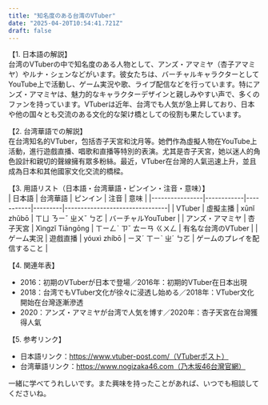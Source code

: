 ```yaml
---
title: "知名度のある台湾のVTuber"
date: "2025-04-20T10:54:41.721Z"
draft: false
---
```


【1. 日本語の解説】  
台湾のVTuberの中で知名度のある人物として、アンズ・アマミヤ（杏子アマミヤ）やルナ・シェンなどがいます。彼女たちは、バーチャルキャラクターとしてYouTube上で活動し、ゲーム実況や歌、ライブ配信などを行っています。特にアンズ・アマミヤは、魅力的なキャラクターデザインと親しみやすい声で、多くのファンを持っています。VTuberは近年、台湾でも人気が急上昇しており、日本や他の国々とも交流のある文化的な架け橋としての役割も果たしています。

【2. 台湾華語での解説】  
在台湾知名的VTuber，包括杏子天宮和沈月等。她們作為虛擬人物在YouTube上活動，進行遊戲直播、唱歌和直播等特別的表演。尤其是杏子天宮，她以迷人的角色設計和親切的聲線擁有眾多粉絲。最近，VTuber在台灣的人氣迅速上升，並且成為日本和其他國家文化交流的橋樑。

【3. 用語リスト（日本語・台湾華語・ピンイン・注音・意味）】  
| 日本語         | 台湾華語   | ピンイン  | 注音    | 意味                           |
|----------------|------------|-----------|---------|--------------------------------|
| VTuber         | 虛擬主播   | xūnǐ zhǔbō | ㄒㄩ ㄋㄧˇ ㄓㄨˇ ㄅㄛ | バーチャルYouTuber           |
| アンズ・アマミヤ | 杏子天宮   | Xìngzǐ Tiāngōng | ㄒㄧㄥˋ ㄗˇ ㄊㄧㄢ ㄍㄨㄥ | 有名な台湾のVTuber           |
| ゲーム実況     | 遊戲直播   | yóuxì zhíbō | ㄧㄡˊ ㄒㄧˋ ㄓˊ ㄅㄛ | ゲームのプレイを配信すること |

【4. 関連年表】  
- 2016：初期のVTuberが日本で登場／2016年：初期的VTuber在日本出現  
- 2018：台湾でもVTuber文化が徐々に浸透し始める／2018年：VTuber文化開始在台灣逐漸滲透  
- 2020：アンズ・アマミヤが台湾で人気を博す／2020年：杏子天宮在台灣獲得人氣  

【5. 参考リンク】  
- 日本語リンク：https://www.vtuber-post.com/（VTuberポスト）
- 台湾華語リンク：https://www.nogizaka46.com（乃木坂46台灣官網）

一緒に学べてうれしいです。また興味を持ったことがあれば、いつでも相談してくださいね。